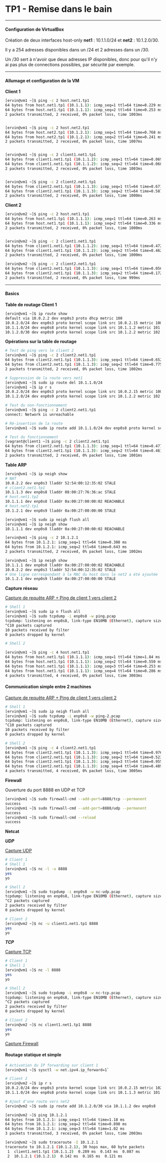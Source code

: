 

# TP1 - Remise dans le bain
---  

#### Configuration de VirtualBox  

Création de deux interfaces host-only **net1** : 10.1.1.0/24 et **net2** : 10.1.2.0/30.  
  
Il y a 254 adresses disponibles dans un /24 et 2 adresses dans un /30.  

Un /30 sert à n'avoir que deux adresses IP disponibles, donc pour qu'il n'y ai pas plus de connections possibles, par sécurité par exemple. 

---
#### Allumage et configuration de la VM

**Client 1**
```sh
[ervin@vm1 ~]$ ping -c 2 host.net1.tp1
64 bytes from host.net1.tp1 (10.1.1.1): icmp_seq=1 ttl=64 time=0.229 ms  
64 bytes from host.net1.tp1 (10.1.1.1): icmp_seq=2 ttl=64 time=0.253 ms
2 packets transmitted, 2 received, 0% packet loss, time 1003ms


[ervin@vm1 ~]$ ping -c 2 host.net2.tp1
64 bytes from host.net2.tp1 (10.1.2.1): icmp_seq=1 ttl=64 time=0.768 ms
64 bytes from host.net2.tp1 (10.1.2.1): icmp_seq=2 ttl=64 time=0.241 ms
2 packets transmitted, 2 received, 0% packet loss, time 1007ms


[ervin@vm1 ~]$ ping -c 2 client1.net1.tp1
64 bytes from client1.net1.tp1 (10.1.1.2): icmp_seq=1 ttl=64 time=0.069 ms
64 bytes from client1.net1.tp1 (10.1.1.2): icmp_seq=2 ttl=64 time=0.068 ms
2 packets transmitted, 2 received, 0% packet loss, time 1003ms


[ervin@vm1 ~]$ ping -c 2 client2.net1.tp1
64 bytes from client2.net1.tp1 (10.1.1.3): icmp_seq=1 ttl=64 time=0.671 ms
64 bytes from client2.net1.tp1 (10.1.1.3): icmp_seq=2 ttl=64 time=0.587 ms
2 packets transmitted, 2 received, 0% packet loss, time 1000ms
```

**Client 2**

```sh
[ervin@vm2 ~]$ ping -c 2 host.net1.tp1
64 bytes from host.net1.tp1 (10.1.1.1): icmp_seq=1 ttl=64 time=0.263 ms
64 bytes from host.net1.tp1 (10.1.1.1): icmp_seq=2 ttl=64 time=0.336 ms
2 packets transmitted, 2 received, 0% packet loss, time 1000ms


[ervin@vm2 ~]$ ping -c 2 client1.net1.tp1
64 bytes from client1.net1.tp1 (10.1.1.2): icmp_seq=1 ttl=64 time=0.472 ms
64 bytes from client1.net1.tp1 (10.1.1.2): icmp_seq=2 ttl=64 time=0.462 ms
2 packets transmitted, 2 received, 0% packet loss, time 1000ms

[ervin@vm2 ~]$ ping -c 2 client2.net1.tp1
64 bytes from client2.net1.tp1 (10.1.1.3): icmp_seq=1 ttl=64 time=0.056 ms
64 bytes from client2.net1.tp1 (10.1.1.3): icmp_seq=2 ttl=64 time=0.172 ms
2 packets transmitted, 2 received, 0% packet loss, time 999ms

```
---  
#### Basics

**Table de routage Client 1**

```sh
[ervin@vm1 ~]$ ip route show
default via 10.0.2.2 dev enp0s3 proto dhcp metric 100 
10.0.2.0/24 dev enp0s3 proto kernel scope link src 10.0.2.15 metric 100 
10.1.1.0/24 dev enp0s8 proto kernel scope link src 10.1.1.2 metric 101 
10.1.2.0/30 dev enp0s9 proto kernel scope link src 10.1.2.2 metric 102
```
**Opérations sur la table de routage**

```sh
# Test de ping vers le client 2
[ervin@vm1 ~]$ ping -c 2 client2.net1.tp1
64 bytes from client2.net1.tp1 (10.1.1.3): icmp_seq=1 ttl=64 time=0.652 ms
64 bytes from client2.net1.tp1 (10.1.1.3): icmp_seq=2 ttl=64 time=0.775 ms
2 packets transmitted, 2 received, 0% packet loss, time 1002ms

# Suppression de la route vers net1
[ervin@vm1 ~]$ sudo ip route del 10.1.1.0/24
[ervin@vm1 ~]$ ip r s
10.0.2.0/24 dev enp0s3 proto kernel scope link src 10.0.2.15 metric 100 
10.1.2.0/24 dev enp0s9 proto kernel scope link src 10.1.2.2 metric 102 

# Test du non-fonctionnement
[ervin@vm1 ~]$ ping -c 2 client2.net1.tp1
connect: Network is unreachable

# Ré-insertion de la route 
[ervin@vm1 ~]$ sudo ip route add 10.1.1.0/24 dev enp0s8 proto kernel scope link src 10.1.1.2 metric 101

# Test du fonctionnement
[vagrant@client1 ~]$ ping -c 2 client2.net1.tp1
64 bytes from client2.net1.tp1 (10.1.1.3): icmp_seq=1 ttl=64 time=0.477 ms
64 bytes from client2.net1.tp1 (10.1.1.3): icmp_seq=2 ttl=64 time=0.461 ms
2 packets transmitted, 2 received, 0% packet loss, time 1001ms
```

**Table ARP**

```sh
[ervin@vm1 ~]$ ip neigh show
# NAT
10.0.2.2 dev enp0s3 lladdr 52:54:00:12:35:02 STALE
# client2.net1.tp1
10.1.1.3 dev enp0s8 lladdr 08:00:27:76:36:ac STALE
# host.net1.tp2
10.1.1.1 dev enp0s8 lladdr 0a:00:27:00:00:02 REACHABLE
# host.net2.tp1
10.1.2.1 dev enp0s9 lladdr 0a:00:27:00:00:00 STALE
```

```sh
[ervin@vm1 ~]$ sudo ip neigh flush all
[ervin@vm1 ~]$ ip neigh show
10.1.1.1 dev enp0s8 lladdr 0a:00:27:00:00:02 REACHABLE
```

```sh
[ervin@vm1 ~]$ ping -c 2 10.1.2.1
64 bytes from 10.1.2.1: icmp_seq=1 ttl=64 time=0.308 ms
64 bytes from 10.1.2.1: icmp_seq=2 ttl=64 time=0.643 ms
2 packets transmitted, 2 received, 0% packet loss, time 1002ms

[ervin@vm1 ~]$ ip neigh show
10.1.1.1 dev enp0s8 lladdr 0a:00:27:00:00:02 REACHABLE
10.0.2.2 dev enp0s3 lladdr 52:54:00:12:35:02 STALE
# Une ligne correspondant à la MAC du host dans le net2 a été ajoutée
10.1.2.1 dev enp0s9 lladdr 0a:00:27:00:00:00 STALE
```

**Capture réseau**

[Capture de requête ARP + Ping de client 1 vers client 2](https://github.com/Ervin11/b2-net-tp1/blob/master/Captures/ping.pcap)

```sh
# Shell 1
[ervin@vm1 ~]$ sudo ip n flush all
[ervin@vm1 ~]$ sudo tcpdump -i enp0s8 -w ping.pcap
tcpdump: listening on enp0s8, link-type EN10MB (Ethernet), capture size 262144 bytes
^C10 packets captured
10 packets received by filter
0 packets dropped by kernel

# Shell 2

[ervin@vm1 ~]$ ping -c 4 host.net1.tp1
64 bytes from host.net1.tp1 (10.1.1.1): icmp_seq=1 ttl=64 time=1.84 ms
64 bytes from host.net1.tp1 (10.1.1.1): icmp_seq=2 ttl=64 time=0.550 ms
64 bytes from host.net1.tp1 (10.1.1.1): icmp_seq=3 ttl=64 time=0.253 ms
64 bytes from host.net1.tp1 (10.1.1.1): icmp_seq=4 ttl=64 time=0.286 ms
4 packets transmitted, 4 received, 0% packet loss, time 3003ms
```

#### Communication simple entre 2 machines

[Capture de requête ARP + Ping de client 1 vers client 2](https://github.com/Ervin11/b2-net-tp1/blob/master/Captures/ping-2.pcap)

```sh
# Shell 1
[ervin@vm1 ~]$ sudo ip neigh flush all
[ervin@vm1 ~]$ sudo tcpdump -i enp0s8 -w ping-2.pcap
tcpdump: listening on enp0s8, link-type EN10MB (Ethernet), capture size 262144 bytes
^C10 packets captured
10 packets received by filter
0 packets dropped by kernel

# Shell 2
[ervin@vm1 ~]$ ping -c 4 client2.net1.tp1
64 bytes from client2.net1.tp1 (10.1.1.3): icmp_seq=1 ttl=64 time=0.976 ms
64 bytes from client2.net1.tp1 (10.1.1.3): icmp_seq=2 ttl=64 time=0.523 ms
64 bytes from client2.net1.tp1 (10.1.1.3): icmp_seq=3 ttl=64 time=0.955 ms
64 bytes from client2.net1.tp1 (10.1.1.3): icmp_seq=4 ttl=64 time=0.489 ms
4 packets transmitted, 4 received, 0% packet loss, time 3005ms
```

**Firewall**

Ouverture du port 8888 en UDP et TCP
```sh
[ervin@vm1 ~]$ sudo firewall-cmd --add-port=8888/tcp --permanent
success
[ervin@vm1 ~]$ sudo firewall-cmd --add-port=8888/udp --permanent
success
[ervin@vm1 ~]$ sudo firewall-cmd --reload
success
```

**Netcat**

***UDP***

[Capture UDP](https://github.com/Ervin11/b2-net-tp1/blob/master/Captures/nc-udp.pcap)

```sh
# Client 1
# Shell 1
[ervin@vm1 ~]$ nc -l -u 8888
yes
yo

# Shell 2
[ervin@vm1 ~]$ sudo tcpdump -i enp0s8 -w nc-udp.pcap
tcpdump: listening on enp0s8, link-type EN10MB (Ethernet), capture size 262144 bytes
^C2 packets captured
2 packets received by filter
0 packets dropped by kernel

# Client 2
[ervin@vm2 ~]$ nc -u client1.net1.tp1 8888
yes
yo
```

***TCP***

[Capture TCP](https://github.com/Ervin11/b2-net-tp1/blob/master/Captures/nc-tcp.pcap)

```sh
# Client 1
# Shell 1
[ervin@vm1 ~]$ nc -l 8888
yes
yo

# Shell 2
[ervin@vm1 ~]$ sudo tcpdump -i enp0s8 -w nc-tcp.pcap
tcpdump: listening on enp0s8, link-type EN10MB (Ethernet), capture size 262144 bytes
^C2 packets captured
2 packets received by filter
0 packets dropped by kernel

# Client 2
[ervin@vm2 ~]$ nc client1.net1.tp1 8888
yes
yo
```
[Capture Firewall](https://github.com/Ervin11/b2-net-tp1/blob/master/Captures/firewall.pcap)

#### Routage statique et simple

```sh
# Activation du IP forwarding sur client 1
[ervin@vm1 ~]$ sysctl -w net.ipv4.ip_forward=1`

# Client 2
[ervin@vm2 ~]$ ip r s
10.0.2.0/24 dev enp0s3 proto kernel scope link src 10.0.2.15 metric 102 
10.1.1.0/24 dev enp0s8 proto kernel scope link src 10.1.1.3 metric 101 

# Ajout d'une route vers net2
[ervin@vm2 ~]$ sudo ip route add 10.1.2.0/30 via 10.1.1.2 dev enp0s8

[ervin@vm2 ~]$ ping 10.1.2.1
64 bytes from 10.1.2.1: icmp_seq=1 ttl=64 time=1.18 ms
64 bytes from 10.1.2.1: icmp_seq=2 ttl=64 time=0.898 ms
64 bytes from 10.1.2.1: icmp_seq=3 ttl=64 time=1.02 ms
3 packets transmitted, 3 received, 0% packet loss, time 2003ms

[ervin@vm2 ~]$ sudo traceroute -I 10.1.2.1
traceroute to 10.1.2.1 (10.1.2.1), 30 hops max, 60 byte packets
 1  client1.net1.tp1 (10.1.1.2)  0.289 ms  0.143 ms  0.087 ms
 2  10.1.2.1 (10.1.2.1)  0.142 ms  0.165 ms  0.121 ms

```


